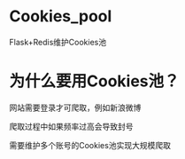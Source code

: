 # Cookies_pool
Flask+Redis维护Cookies池

# 为什么要用Cookies池？

网站需要登录才可爬取，例如新浪微博

爬取过程中如果频率过高会导致封号

需要维护多个账号的Cookies池实现大规模爬取


